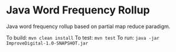 # Java Word Frequency Rollup

Java word frequency rollup based on partial map reduce paradigm. 

To build: `mvn clean install`
To test: `mvn test`
To run: `java -jar ImproveDigital-1.0-SNAPSHOT.jar`
